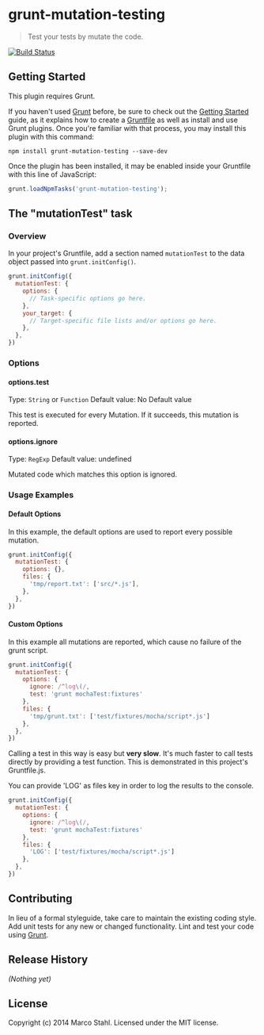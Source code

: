 # grunt-mutation-testing

> Test your tests by mutate the code.

[![Build Status](https://travis-ci.org/shybyte/grunt-mutation-testing.svg?branch=master)](https://travis-ci.org/shybyte/grunt-mutation-testing)

## Getting Started
This plugin requires Grunt.

If you haven't used [Grunt](http://gruntjs.com/) before, be sure to check out the [Getting Started](http://gruntjs.com/getting-started) guide, as it explains how to create a [Gruntfile](http://gruntjs.com/sample-gruntfile) as well as install and use Grunt plugins. Once you're familiar with that process, you may install this plugin with this command:

```shell
npm install grunt-mutation-testing --save-dev
```

Once the plugin has been installed, it may be enabled inside your Gruntfile with this line of JavaScript:

```js
grunt.loadNpmTasks('grunt-mutation-testing');
```

## The "mutationTest" task

### Overview
In your project's Gruntfile, add a section named `mutationTest` to the data object passed into `grunt.initConfig()`.

```js
grunt.initConfig({
  mutationTest: {
    options: {
      // Task-specific options go here.
    },
    your_target: {
      // Target-specific file lists and/or options go here.
    },
  },
})
```

### Options

#### options.test
Type: `String` or `Function` 
Default value: No Default value

This test is executed for every Mutation. If it succeeds, this mutation is reported.

#### options.ignore
Type: `RegExp`
Default value: undefined

Mutated code which matches this option is ignored.

### Usage Examples

#### Default Options
In this example, the default options are used to report every possible mutation. 

```js
grunt.initConfig({
  mutationTest: {
    options: {},
    files: {
      'tmp/report.txt': ['src/*.js'],
    },
  },
})
```

#### Custom Options
In this example all mutations are reported, which cause no failure of the grunt script.

```js
grunt.initConfig({
  mutationTest: {
    options: {
      ignore: /^log\(/,
      test: 'grunt mochaTest:fixtures'
    },
    files: {
      'tmp/grunt.txt': ['test/fixtures/mocha/script*.js']
    },
  },
})
```
Calling a test in this way is easy but **very slow**. It's much faster to call tests directly by providing a test function. 
This is demonstrated in this project's Gruntfile.js.

You can provide 'LOG' as files key in order to log the results to the console. 

```js
grunt.initConfig({
  mutationTest: {
    options: {
      ignore: /^log\(/,
      test: 'grunt mochaTest:fixtures'
    },
    files: {
      'LOG': ['test/fixtures/mocha/script*.js']
    },
  },
})
```

## Contributing
In lieu of a formal styleguide, take care to maintain the existing coding style. Add unit tests for any new or changed functionality. Lint and test your code using [Grunt](http://gruntjs.com/).

## Release History
_(Nothing yet)_

## License
Copyright (c) 2014 Marco Stahl. Licensed under the MIT license.
